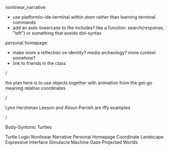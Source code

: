 nonlinear_narrative:
- use platformio-ide-terminal within atom rather than learning terminal commands
- add an auto-lowercase to the includes? like a function: search(response, "left") or something that avoids dot-syntax

personal homepage:
- make more a reflection on identity? media archeology? more context somehow?
- link to friends in the class

/

the plan here is to use objects together with animation from the get-go
meaning relative coordinates


/

Lynn Hershman Leeson and Alison Parrish are iffy examples


/

Body-Syntonic Turtles

Turtle Logic
Nonlinear Narrative
Personal Homepage
Coordinate Landscape
Expressive Interface
Simulacra
Machine Gaze
Projected Worlds

